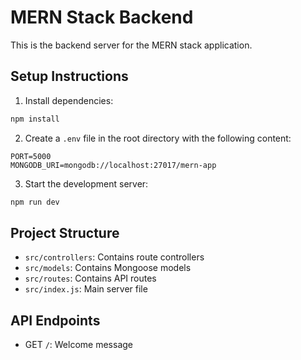 # MERN Stack Backend

This is the backend server for the MERN stack application.

## Setup Instructions

1. Install dependencies:
```bash
npm install
```

2. Create a `.env` file in the root directory with the following content:
```
PORT=5000
MONGODB_URI=mongodb://localhost:27017/mern-app
```

3. Start the development server:
```bash
npm run dev
```

## Project Structure

- `src/controllers`: Contains route controllers
- `src/models`: Contains Mongoose models
- `src/routes`: Contains API routes
- `src/index.js`: Main server file

## API Endpoints

- GET `/`: Welcome message 